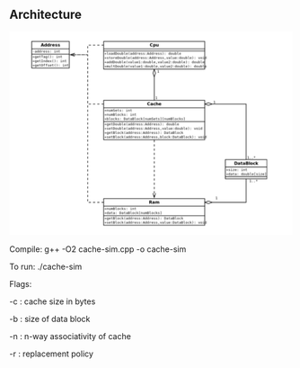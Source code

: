 
## Architecture
![Image](arch.png)


Compile: 
    g++ -O2 cache-sim.cpp -o cache-sim

To run: 
    ./cache-sim

Flags: 

-c : cache size in bytes

-b : size of data block

-n : n-way associativity of cache

-r : replacement policy
